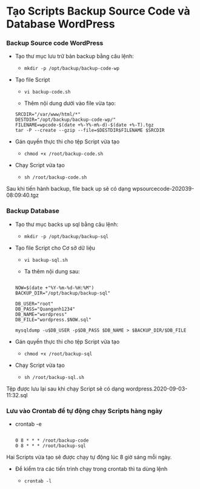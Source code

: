 # Tạo Scripts Backup Source Code và Database WordPress

### Backup Source code WordPress

- Tạo thư mục lưu trữ bản backup bằng câu lệnh:

    - ` mkdir -p /opt/backup/backup-code-wp `

-  Tạo file Script

    - ` vi backup-code.sh `

    - Thêm nội dung dưới vào file vừa tạo:

    ``` 
    SRCDIR="/var/www/html/*"
    DESTDIR="/opt/backup/backup-code-wp/"
    FILENAME=wpcode-$(date +%-Y%-m%-d)-$(date +%-T).tgz
    tar -P --create --gzip --file=$DESTDIR$FILENAME $SRCDIR

    ```

- Gán quyền thực thi cho tệp Script vừa tạo

    - ` chmod +x /root/backup-code.sh `

- Chạy Script vừa tạo

    - ` sh /root/backup-code.sh `

Sau khi tiến hành backup, file back up sẽ có dạng wpsourcecode-202039-08:09:40.tgz

### Backup Database

- Tạo thư mục backs up sql bằng câu lệnh:

    - ` mkdir -p /opt/backup/backup-sql `

- Tạo file Script cho Cơ sở dữ liệu

    - ` vi backup-sql.sh `

    - Ta thêm nội dung sau:

    ```

    NOW=$(date +"%Y-%m-%d-%H:%M")
    BACKUP_DIR="/opt/backup/backup-sql"

    DB_USER="root"
    DB_PASS="Quanganh1234"
    DB_NAME="wordpress"
    DB_FILE="wordpress.$NOW.sql"

    mysqldump -u$DB_USER -p$DB_PASS $DB_NAME > $BACKUP_DIR/$DB_FILE

    ```

- Gán quyền thực thi cho tệp Script vừa tạo

    - ` chmod +x /root/backup-sql `

- Chạy Script vừa tạo
    
    - ` sh /root/backup-sql.sh `

Tệp được lưu lại sau khi chạy Script sẽ có dạng wordpress.2020-09-03-11:32.sql

### Lưu vào Crontab để tự động chạy Scripts hàng ngày

- crontab -e

    ```

    0 8 * * * /root/backup-code
    0 8 * * * /root/backup-sql

    ```

Hai Scripts vừa tạo sẽ được chạy tự động lúc 8 giờ sáng mỗi ngày.

- Để kiểm tra các tiến trình chạy trong crontab thì ta dùng lệnh 

    - ` crontab -l `